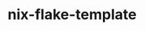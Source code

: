 <!--
SPDX-FileCopyrightText: 2022 Chris Montgomery <chris@cdom.io>

SPDX-License-Identifier: CC0-1.0
-->

# nix-flake-template
